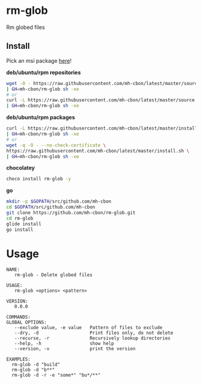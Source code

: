 # rm-glob

Rm globed files

## Install

Pick an msi package [here](https://github.com/mh-cbon/rm-glob/releases)!

__deb/ubuntu/rpm repositories__

```sh
wget -O - https://raw.githubusercontent.com/mh-cbon/latest/master/source.sh \
| GH=mh-cbon/rm-glob sh -xe
# or
curl -L https://raw.githubusercontent.com/mh-cbon/latest/master/source.sh \
| GH=mh-cbon/rm-glob sh -xe
```

__deb/ubuntu/rpm packages__

```sh
curl -L https://raw.githubusercontent.com/mh-cbon/latest/master/install.sh \
| GH=mh-cbon/rm-glob sh -xe
# or
wget -q -O - --no-check-certificate \
https://raw.githubusercontent.com/mh-cbon/latest/master/install.sh \
| GH=mh-cbon/rm-glob sh -xe
```

__chocolatey__

```sh
choco install rm-glob -y
```

__go__

```sh
mkdir -p $GOPATH/src/github.com/mh-cbon
cd $GOPATH/src/github.com/mh-cbon
git clone https://github.com/mh-cbon/rm-glob.git
cd rm-glob
glide install
go install
```

# Usage

```
NAME:
   rm-glob - Delete globed files

USAGE:
   rm-glob <options> <pattern>

VERSION:
   0.0.0

COMMANDS:
GLOBAL OPTIONS:
   --exclude value, -e value   Pattern of files to exclude
   --dry, -d                   Print files only, do not delete
   --recurse, -r               Recursively lookup directories
   --help, -h                  show help
   --version, -v               print the version

EXAMPLES:
  rm-glob -d "build"
  rm-glob -d "b**"
  rm-glob -d -r -e "some*" "bu*/**"
```
